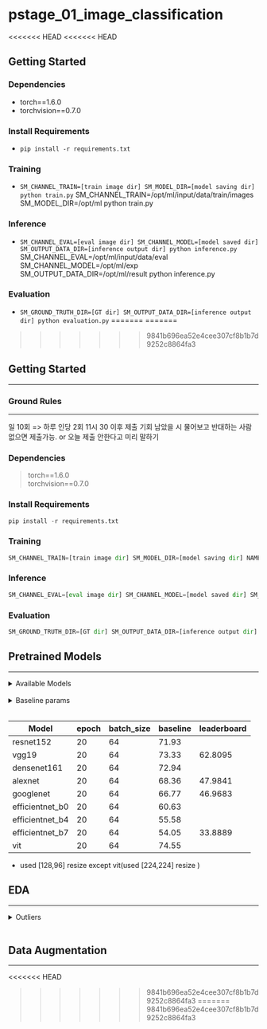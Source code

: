 # pstage_01_image_classification

<<<<<<< HEAD
<<<<<<< HEAD
## Getting Started    
### Dependencies
- torch==1.6.0
- torchvision==0.7.0                                                              

### Install Requirements
- `pip install -r requirements.txt`

### Training
- `SM_CHANNEL_TRAIN=[train image dir] SM_MODEL_DIR=[model saving dir] python train.py`
SM_CHANNEL_TRAIN=/opt/ml/input/data/train/images SM_MODEL_DIR=/opt/ml python train.py
### Inference
- `SM_CHANNEL_EVAL=[eval image dir] SM_CHANNEL_MODEL=[model saved dir] SM_OUTPUT_DATA_DIR=[inference output dir] python inference.py`
SM_CHANNEL_EVAL=/opt/ml/input/data/eval SM_CHANNEL_MODEL=/opt/ml/exp SM_OUTPUT_DATA_DIR=/opt/ml/result python inference.py

### Evaluation
- `SM_GROUND_TRUTH_DIR=[GT dir] SM_OUTPUT_DATA_DIR=[inference output dir] python evaluation.py`
=======
=======
>>>>>>> 9841b696ea52e4cee307cf8b1b7d9252c8864fa3

## Getting Started  
---
### Ground Rules

---
일 10회 => 하루 인당 2회 
11시 30 이후 제출 기회 남았을 시 물어보고 반대하는 사람 없으면 제출가능.
or 오늘 제출 안한다고 미리 말하기

### Dependencies
> torch==1.6.0 <br>
> torchvision==0.7.0                                                              

### Install Requirements
```python
pip install -r requirements.txt
```


### Training
```python 
SM_CHANNEL_TRAIN=[train image dir] SM_MODEL_DIR=[model saving dir] NAME=[model name] epochs= [epochs] python train.py
```
 
### Inference
```python
SM_CHANNEL_EVAL=[eval image dir] SM_CHANNEL_MODEL=[model saved dir] SM_OUTPUT_DATA_DIR=[inference output dir] NAME=[model name] python inference.py
```
### Evaluation
```python
SM_GROUND_TRUTH_DIR=[GT dir] SM_OUTPUT_DATA_DIR=[inference output dir] python evaluation.py

```


## Pretrained Models 
---
<details>
<summary>Available Models</summary>
<div markdown="1">
<br>
- resnet18
- resnet34
- resnet152
- vgg19
- alexnet
- densenet161
- googlebet
- efficientnet_b0
- efficientnet_b4
- efficientnet_b7
- vit (resize to 224 224)
</div>
</details>
<br>

<details>
<summary>Baseline params</summary>
<div markdown="2">
<br>

> epoch:<br>
 batch_size:<br>
 etc:
 
</div>
</details>
<br>

|Model|epoch|batch_size|baseline|leaderboard|
|-----|-----|----------|-------|------------|
|resnet152       |20|64| 71.93 |
|vgg19           |20|64| 73.33 |62.8095|
|densenet161     |20|64| 72.94 |
|alexnet         |20|64| 68.36 |47.9841|
|googlenet       |20|64| 66.77 |46.9683|
|efficientnet_b0 |20|64| 60.63 |
|efficientnet_b4 |20|64| 55.58 |
|efficientnet_b7 |20|64| 54.05 |33.8889|
|vit             |20|64| 74.55 |
* used [128,96] resize except vit(used [224,224] resize )





## EDA
---
<details>
<summary>Outliers</summary>
<div markdown="3">

|female -> male|male -> female|incorrect<-> normal|
|--------------|--------------|-------------------|
|<span style="color:yellow">000010</span>|001498-1|000020|
|<span style="color:yellow">000357</span>|004432|005227|
|<span style="color:yellow">000664</span>|005223|
|<span style="color:yellow">000667</span>|
|<span style="color:yellow">000725</span>|
|<span style="color:yellow">000736</span>|
|<span style="color:yellow">000767</span>|
|<span style="color:yellow">000817</span>|
|001720|
|<span style="color:yellow">003780</span>|
|<span style="color:yellow">003798</span>|
|<span style="color:yellow">004281</span>|
|006359|
|006360|
|006361|
|006362|
|006363|
|006364|
|<span style="color:yellow">006504</span>|

<span style="color:yellow">not sure</span>

</div>
</details>

<br>

## Data Augmentation
---
<<<<<<< HEAD
>>>>>>> 9841b696ea52e4cee307cf8b1b7d9252c8864fa3
=======
>>>>>>> 9841b696ea52e4cee307cf8b1b7d9252c8864fa3

